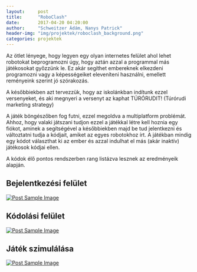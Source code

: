 ```yaml
---
layout:     post
title:      "RoboClash"
date:       2017-04-20 04:20:00
author:     "Schweitzer Ádám, Nanys Patrick"
header-img: "img/projektek/roboclash_background.png"
categories: projektek
---
```


Az ötlet lényege, hogy legyen egy olyan internetes felület ahol lehet robotokat beprogramozni úgy, hogy aztán azzal a programmal más játékosokat győzzünk le.
Ez akár segíthet embereknek elkezdeni programozni vagy a képességeiket eleveníteni használni, emellett reményeink szerint jó szórakozás. 

A későbbiekben azt tervezzük, hogy az iskolánkban indítunk ezzel versenyeket, és aki megnyeri a versenyt az kaphat TÚRÓRUDIT!  (Túrórudi marketing strategy)

A játék böngészőben fog futni, ezzel megoldva a multiplatform problémát. Ahhoz, hogy valaki játszani tudjon ezzel a játékkal létre kell hoznia egy fiókot, aminek a segítségével a későbbiekben majd be tud jelentkezni és változtatni tudja a kódjait, amiket az egyes robotokhoz írt. A játékban mindig egy kódot választhat ki az ember és azzal indulhat el más (akár inaktív) játékosok kódjai ellen.

A kódok élő pontos rendszerben rang listázva lesznek az eredményeik alapján.

<h2 class="section-heading">Bejelentkezési felület</h2>

<a href="#">
    <img src="{{ site.baseurl }}/img/projektek/roboclash_login.png" class="img-responsive" alt="Post Sample Image">
</a>

<h2 class="section-heading">Kódolási felület</h2>

<a href="#">
    <img src="{{ site.baseurl }}/img/projektek/roboclash_code.png" class="img-responsive" alt="Post Sample Image">
</a>

<h2 class="section-heading">Játék szimulálása</h2>

<a href="#">
    <img src="{{ site.baseurl }}/img/projektek/roboclash_game.png" class="img-responsive" alt="Post Sample Image">
</a>
